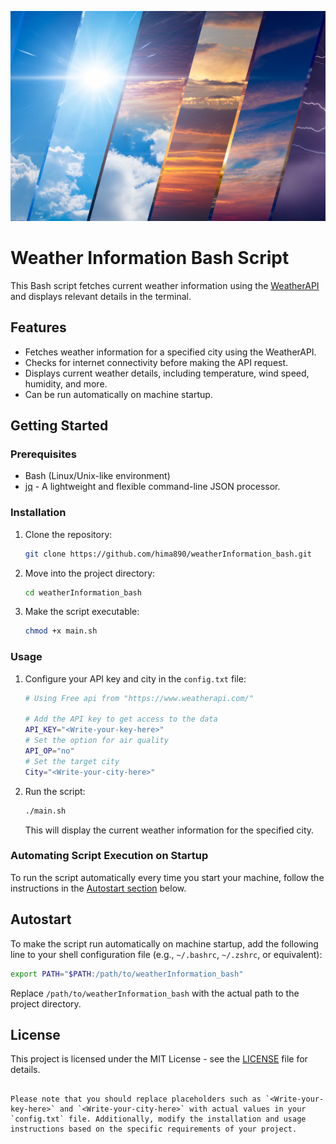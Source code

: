 ![Weather Image](image.jpg)

# Weather Information Bash Script

This Bash script fetches current weather information using the [WeatherAPI](https://www.weatherapi.com/) and displays relevant details in the terminal.

## Features

- Fetches weather information for a specified city using the WeatherAPI.
- Checks for internet connectivity before making the API request.
- Displays current weather details, including temperature, wind speed, humidity, and more.
- Can be run automatically on machine startup.

## Getting Started

### Prerequisites

- Bash (Linux/Unix-like environment)
- [jq](https://stedolan.github.io/jq/) - A lightweight and flexible command-line JSON processor.

### Installation

1. Clone the repository:

   ```bash
   git clone https://github.com/hima890/weatherInformation_bash.git
   ```

2. Move into the project directory:

   ```bash
   cd weatherInformation_bash
   ```

3. Make the script executable:

   ```bash
   chmod +x main.sh
   ```

### Usage

1. Configure your API key and city in the `config.txt` file:

   ```bash
   # Using Free api from "https://www.weatherapi.com/"

   # Add the API key to get access to the data
   API_KEY="<Write-your-key-here>"
   # Set the option for air quality
   API_OP="no"
   # Set the target city
   City="<Write-your-city-here>"
   ```

2. Run the script:

   ```bash
   ./main.sh
   ```

   This will display the current weather information for the specified city.

### Automating Script Execution on Startup

To run the script automatically every time you start your machine, follow the instructions in the [Autostart section](#autostart) below.

## Autostart

To make the script run automatically on machine startup, add the following line to your shell configuration file (e.g., `~/.bashrc`, `~/.zshrc`, or equivalent):

```bash
export PATH="$PATH:/path/to/weatherInformation_bash"
```

Replace `/path/to/weatherInformation_bash` with the actual path to the project directory.

## License

This project is licensed under the MIT License - see the [LICENSE](LICENSE) file for details.

```

Please note that you should replace placeholders such as `<Write-your-key-here>` and `<Write-your-city-here>` with actual values in your `config.txt` file. Additionally, modify the installation and usage instructions based on the specific requirements of your project.
